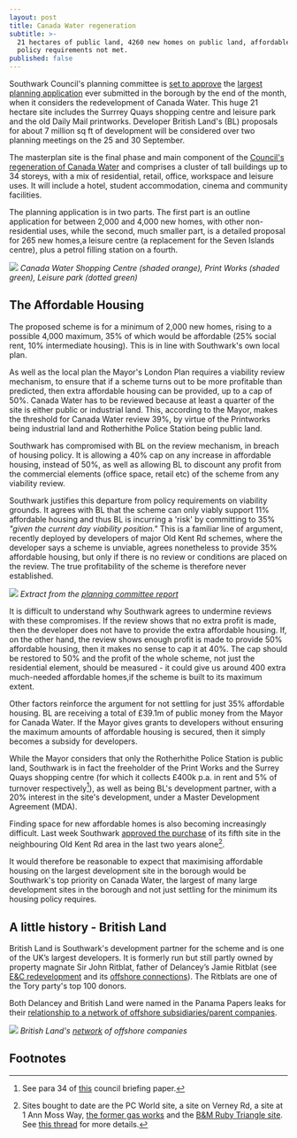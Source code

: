 ```yaml
---
layout: post
title: Canada Water regeneration
subtitle: >-
  21 hectares of public land, 4260 new homes on public land, affordable housing
  policy requirements not met.
published: false
---
```

Southwark Council's planning committee is [set to approve](http://planbuild.southwark.gov.uk/documents/?GetDocument=%7b%7b%7b!XG78U8hptdA1Wd%2brEpqcTA%3d%3d!%7d%7d%7d) the [largest planning application](http://planbuild.southwark.gov.uk/documents/?casereference=18/AP/1604&system=DC) ever submitted in the borough by the end of the month, when it considers the redevelopment of Canada Water. This huge 21 hectare site includes the Surrrey Quays shopping centre and leisure park and the old Daily Mail printworks.  Developer British Land's (BL) proposals for about 7 million sq ft of development will be considered over two planning meetings on the 25 and 30 September.

The masterplan site is the final phase and main component of the [Council's regeneration of Canada Water](http://35percent.org/canada-water) and comprises a cluster of tall buildings up to 34 storeys, with a mix of residential, retail, office, workspace and leisure uses.  It will include a hotel, student accommodation, cinema and community facilities.

The planning application is in two parts.  The first part is an outline application for between 2,000 and 4,000 new homes, with other non-residential uses, while the second, much smaller part, is a detailed proposal for 265 new homes,a leisure centre (a replacement for the Seven Islands centre), plus a petrol filling station on a fourth. 

  

![](http://crappistmartin.github.io/images/CanadaWaterSiteC.png)
*Canada Water Shopping Centre (shaded orange), Print Works (shaded green), Leisure park (dotted green)*

## The Affordable Housing

The proposed scheme is for a minimum of 2,000 new homes, rising to a possible 4,000 maximum, 35% of which would be affordable (25% social rent, 10% intermediate housing). This is in line with Southwark's own local plan. 

As well as the local plan the Mayor's London Plan requires a viability review mechanism, to ensure that if a scheme turns out to be more profitable than predicted, then extra affordable housing can be provided, up to a cap of 50%. Canada Water has to be reviewed because at least a quarter of the site is either public or industrial land.  This, according to the Mayor, makes the threshold for Canada Water review 39%, by virtue of the Printworks being industrial land and Rotherhithe Police Station being public land.

Southwark has compromised with BL on the review mechanism, in breach of housing policy.  It is allowing a 40% cap on any increase in affordable housing, instead of 50%, as well as allowing BL to discount any profit from the commercial elements (office space, retail etc) of  the scheme from any viability review. 

Southwark justifies this departure from policy requirements on viability grounds.  It agrees with BL that the scheme can only viably support 11% affordable housing and thus BL is incurring a 'risk' by committing to 35%  _"given the current day viability position."_ This is a familiar line of argument, recently deployed by developers of major Old Kent Rd schemes, where the developer says a scheme is unviable, agrees nonetheless to provide 35% affordable housing, but only if there is no review or conditions are placed on the review.  The true profitability of the scheme is therefore never established.  

![](http://35percent.org/img/reviewexception.png)
*Extract from the [planning committee report](http://planbuild.southwark.gov.uk/documents/?GetDocument=%7b%7b%7b!XG78U8hptdA1Wd%2brEpqcTA%3d%3d!%7d%7d%7d)*

It is difficult to understand why Southwark agrees to undermine reviews with these compromises.  If the review shows that no extra profit is made, then the developer does not have to provide the extra affordable housing.  If, on the other hand, the review shows enough profit is made to provide 50% affordable housing, then it makes no sense to cap it at 40%.  The cap should be restored to 50% and the profit of the whole scheme, not just the residential element, should be measured - it could give us around 400 extra much-needed affordable homes,if the scheme is built to its maximum extent.

Other factors reinforce the argument for not settling for just 35% affordable housing. BL are receiving a total of £39.1m of public money from the Mayor for Canada Water.  If the Mayor gives grants to developers without ensuring the maximum amounts of affordable housing is secured, then it simply becomes a subsidy for developers.

While the Mayor considers that only the Rotherhithe Police Station is public land, Southwark is in fact the freeholder of the Print Works and the Surrey Quays shopping centre (for which it collects £400k p.a. in rent and 5% of turnover respectively[^1]), as well as being BL's development partner, with a 20% interest in the site's development, under a Master Development Agreement (MDA).

Finding space for new affordable homes is also becoming increasingly difficult. Last week Southwark [approved the purchase](http://moderngov.southwark.gov.uk/documents/s84621/Report%20593%20Old%20Kent%20Road%20acquisition%20of%20site%20to%20deliver%20new%20Council%20housing.pdf) of its fifth site in the neighbouring Old Kent Rd area in the last two years alone[^2].

It would therefore be reasonable to expect that maximising affordable housing on the largest development site in the borough would be Southwark's top priority on Canada Water, the largest of many large development sites in the borough and not just settling for the minimum its housing policy requires. 

## A little history - British Land
British Land is Southwark's development partner for the scheme and is one of the UK’s largest developers. It is formerly run but still partly owned by property magnate Sir John Ritblat, father of Delancey’s Jamie Ritblat (see [E&C redevelopment](http://35percent.org/shopping-centre) and its [offshore connections](http://35percent.org/2014-05-05-manx-connections-the-off-shore-home-of-the-elephants-developers/)). The Ritblats are one of the Tory party's top 100 donors.

Both Delancey and British Land were named in the Panama Papers leaks for their [relationship to a network of offshore subsidiaries/parent companies](https://offshoreleaks.icij.org/nodes/80061680).

![](http://35percent.org/img/BritishLandPanamaPapers.png)
*British Land's [network](https://offshoreleaks.icij.org/nodes/80061680) of offshore companies*

## Footnotes
[^1]: See para 34 of [this](http://moderngov.southwark.gov.uk/documents/s74525/Canada%20water%20Report.pdf) council briefing paper.

[^2]: Sites bought to date are the PC World site, a site on Verney Rd, a site at 1 Ann Moss Way, [the former gas works](https://www.southwarknews.co.uk/news/southwark-council-buys-former-old-kent-road-gas-works-site-15m/) and the [B&M Ruby Triangle site](http://moderngov.southwark.gov.uk/documents/s84621/Report%20593%20Old%20Kent%20Road%20acquisition%20of%20site%20to%20deliver%20new%20Council%20housing.pdf). See [this thread](https://twitter.com/Leo_Pollak/status/1144307552601198598) for more details.
